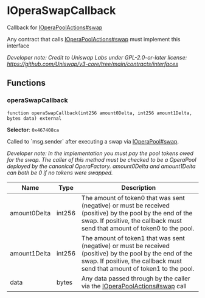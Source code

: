 

# IOperaSwapCallback


Callback for [IOperaPoolActions#swap](../pool/IOperaPoolActions.md#swap)

Any contract that calls [IOperaPoolActions#swap](../pool/IOperaPoolActions.md#swap) must implement this interface

*Developer note: Credit to Uniswap Labs under GPL-2.0-or-later license:
https://github.com/Uniswap/v3-core/tree/main/contracts/interfaces*


## Functions
### operaSwapCallback

```solidity
function operaSwapCallback(int256 amount0Delta, int256 amount1Delta, bytes data) external
```
**Selector**: `0x467408ca`

Called to &#x60;msg.sender&#x60; after executing a swap via [IOperaPool#swap](../IOperaPool.md#swap).

*Developer note: In the implementation you must pay the pool tokens owed for the swap.
The caller of this method _must_ be checked to be a OperaPool deployed by the canonical OperaFactory.
amount0Delta and amount1Delta can both be 0 if no tokens were swapped.*

| Name | Type | Description |
| ---- | ---- | ----------- |
| amount0Delta | int256 | The amount of token0 that was sent (negative) or must be received (positive) by the pool by the end of the swap. If positive, the callback must send that amount of token0 to the pool. |
| amount1Delta | int256 | The amount of token1 that was sent (negative) or must be received (positive) by the pool by the end of the swap. If positive, the callback must send that amount of token1 to the pool. |
| data | bytes | Any data passed through by the caller via the [IOperaPoolActions#swap](../pool/IOperaPoolActions.md#swap) call |

